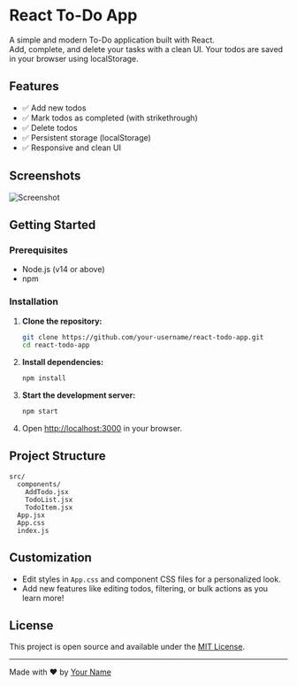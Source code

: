 # React To-Do App

A simple and modern To-Do application built with React.  
Add, complete, and delete your tasks with a clean UI. Your todos are saved in your browser using localStorage.

## Features

- ✅ Add new todos
- ✅ Mark todos as completed (with strikethrough)
- ✅ Delete todos
- ✅ Persistent storage (localStorage)
- ✅ Responsive and clean UI

## Screenshots

![Screenshot](screenshot.png) <!-- Add your screenshot file if available -->

## Getting Started

### Prerequisites

- Node.js (v14 or above)
- npm

### Installation

1. **Clone the repository:**
   ```sh
   git clone https://github.com/your-username/react-todo-app.git
   cd react-todo-app
   ```

2. **Install dependencies:**
   ```sh
   npm install
   ```

3. **Start the development server:**
   ```sh
   npm start
   ```

4. Open [http://localhost:3000](http://localhost:3000) in your browser.

## Project Structure

```
src/
  components/
    AddTodo.jsx
    TodoList.jsx
    TodoItem.jsx
  App.jsx
  App.css
  index.js
```

## Customization

- Edit styles in `App.css` and component CSS files for a personalized look.
- Add new features like editing todos, filtering, or bulk actions as you learn more!

## License

This project is open source and available under the [MIT License](LICENSE).

---

Made with ❤️ by [Your Name](https://github.com/your-username)
